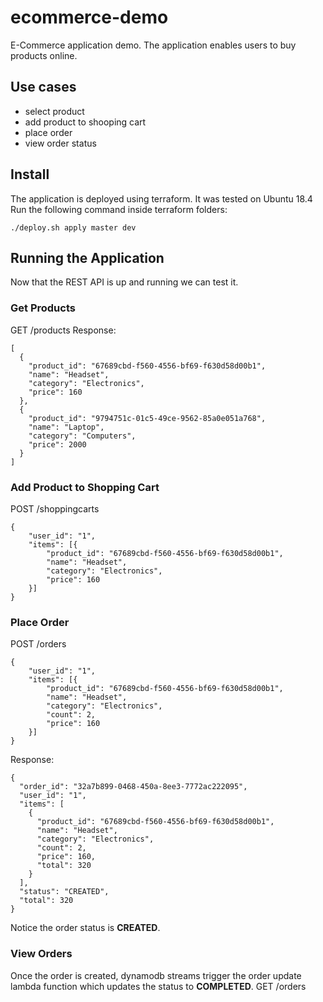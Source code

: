 # ecommerce-demo
E-Commerce application demo. The application enables users to buy products online.
## Use cases
- select product
- add product to shooping cart
- place order
- view order status
## Install
The application is deployed using terraform. It was tested on Ubuntu 18.4
Run the following command inside terraform folders:
```
./deploy.sh apply master dev
```
## Running the Application
Now that the REST API is up and running we can test it.
### Get Products
GET /products
Response:
```
[
  {
    "product_id": "67689cbd-f560-4556-bf69-f630d58d00b1",
    "name": "Headset",
    "category": "Electronics",
    "price": 160
  },
  {
    "product_id": "9794751c-01c5-49ce-9562-85a0e051a768",
    "name": "Laptop",
    "category": "Computers",
    "price": 2000
  }
]
```
### Add Product to Shopping Cart
POST /shoppingcarts
```
{
	"user_id": "1",
	"items": [{
		"product_id": "67689cbd-f560-4556-bf69-f630d58d00b1",
		"name": "Headset",
		"category": "Electronics",
		"price": 160
	}]
}
```

### Place Order
POST /orders
```
{
	"user_id": "1",
	"items": [{
		"product_id": "67689cbd-f560-4556-bf69-f630d58d00b1",
		"name": "Headset",
		"category": "Electronics",
		"count": 2,
		"price": 160
	}]
}
```
Response:
```
{
  "order_id": "32a7b899-0468-450a-8ee3-7772ac222095",
  "user_id": "1",
  "items": [
    {
      "product_id": "67689cbd-f560-4556-bf69-f630d58d00b1",
      "name": "Headset",
      "category": "Electronics",
      "count": 2,
      "price": 160,
      "total": 320
    }
  ],
  "status": "CREATED",
  "total": 320
}
```
Notice the order status is **CREATED**.

### View Orders
Once the order is created, dynamodb streams trigger the order update lambda function which updates the status to **COMPLETED**.
GET /orders
